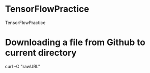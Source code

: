 # TensorFlowPractice
TensorFlowPractice

# Downloading a file from Github to current directory #
curl -O "rawURL"

